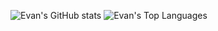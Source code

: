 ![Evan's GitHub stats](https://github-readme-stats.vercel.app/api?username=evanhuang117&show_icons=true&theme=material-palenight)
![Evan's Top Languages](https://github-readme-stats.vercel.app/api/top-langs?username=evanhuang117&show_icons=true&theme=material-palenight)
